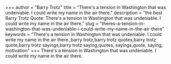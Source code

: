 +++
author = "Barry Trotz"
title = "There's a tension in Washington that was undeniable. I could write my name in the air there."
description = "the best Barry Trotz Quote: There's a tension in Washington that was undeniable. I could write my name in the air there."
slug = "theres-a-tension-in-washington-that-was-undeniable-i-could-write-my-name-in-the-air-there"
keywords = "There's a tension in Washington that was undeniable. I could write my name in the air there.,barry trotz,barry trotz quotes,barry trotz quote,barry trotz sayings,barry trotz saying,quotes, sayings,quote, saying, motivation"
+++
There's a tension in Washington that was undeniable. I could write my name in the air there.
